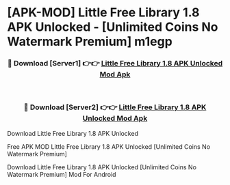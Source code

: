 # [APK-MOD] Little Free Library 1.8 APK Unlocked - [Unlimited Coins No Watermark Premium] m1egp



<div align="center">
<h3>🔴 Download [Server1] 👉👉 <a href="https://momento.my/?title=Little_Free_Library_1.8_APK_Unlocked">Little Free Library 1.8 APK Unlocked Mod Apk</a></h3><br>

<h3>🔴 Download [Server2] 👉👉 <a href="https://momento.my/?title=Little_Free_Library_1.8_APK_Unlocked">Little Free Library 1.8 APK Unlocked Mod Apk</a></h3>
</div>



Download Little Free Library 1.8 APK Unlocked 

Free APK MOD Little Free Library 1.8 APK Unlocked [Unlimited Coins No Watermark Premium]

Download Little Free Library 1.8 APK Unlocked [Unlimited Coins No Watermark Premium] Mod For Android
